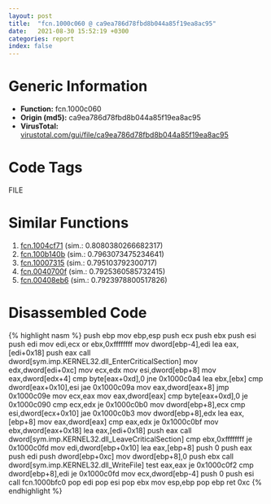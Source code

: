 ```yaml
---
layout: post
title:  "fcn.1000c060 @ ca9ea786d78fbd8b044a85f19ea8ac95"
date:   2021-08-30 15:52:19 +0300
categories: report
index: false
---
```


# Generic Information
- **Function:** fcn.1000c060
- **Origin (md5):** ca9ea786d78fbd8b044a85f19ea8ac95
- **VirusTotal:** [virustotal.com/gui/file/ca9ea786d78fbd8b044a85f19ea8ac95][virustotal_ref]

# Code Tags
<span class="tag" id="FILE">FILE</span>


# Similar Functions

1. [fcn.1004cf71][similar_1_ref] (sim.: 0.8080380266682317)
2. [fcn.100b140b][similar_2_ref] (sim.: 0.7963073475234641)
3. [fcn.10007315][similar_3_ref] (sim.: 0.795103792300717)
4. [fcn.0040700f][similar_4_ref] (sim.: 0.7925360585732415)
5. [fcn.00408eb6][similar_5_ref] (sim.: 0.7923978800517826)


# Disassembled Code

{% highlight nasm %}
push ebp
mov ebp,esp
push ecx
push ebx
push esi
push edi
mov edi,ecx
or ebx,0xffffffff
mov dword[ebp-4],edi
lea eax,[edi+0x18]
push eax
call dword[sym.imp.KERNEL32.dll_EnterCriticalSection]
mov edx,dword[edi+0xc]
mov ecx,edx
mov esi,dword[ebp+8]
mov eax,dword[edx+4]
cmp byte[eax+0xd],0
jne 0x1000c0a4
lea ebx,[ebx]
cmp dword[eax+0x10],esi
jae 0x1000c09a
mov eax,dword[eax+8]
jmp 0x1000c09e
mov ecx,eax
mov eax,dword[eax]
cmp byte[eax+0xd],0
je 0x1000c090
cmp ecx,edx
je 0x1000c0b0
mov dword[ebp+8],ecx
cmp esi,dword[ecx+0x10]
jae 0x1000c0b3
mov dword[ebp+8],edx
lea eax,[ebp+8]
mov eax,dword[eax]
cmp eax,edx
je 0x1000c0bf
mov ebx,dword[eax+0x18]
lea eax,[edi+0x18]
push eax
call dword[sym.imp.KERNEL32.dll_LeaveCriticalSection]
cmp ebx,0xffffffff
je 0x1000c0fd
mov edi,dword[ebp+0x10]
lea eax,[ebp+8]
push 0
push eax
push edi
push dword[ebp+0xc]
mov dword[ebp+8],0
push ebx
call dword[sym.imp.KERNEL32.dll_WriteFile]
test eax,eax
je 0x1000c0f2
cmp dword[ebp+8],edi
je 0x1000c0fd
mov ecx,dword[ebp-4]
push 0
push esi
call fcn.1000bfc0
pop edi
pop esi
pop ebx
mov esp,ebp
pop ebp
ret 0xc
{% endhighlight %}


[similar_1_ref]: /report/fcn.1004cf71@481b545f5c18f2fce1caac67ddc419e8
[similar_2_ref]: /report/fcn.100b140b@a0ac129ff3ea4c0dfa9529c259a9502c
[similar_3_ref]: /report/fcn.10007315@a0ac129ff3ea4c0dfa9529c259a9502c
[similar_4_ref]: /report/fcn.0040700f@73677cb40830e94fbfb5483ff33e40b9
[similar_5_ref]: /report/fcn.00408eb6@7e044e51324f9f80f4e97d8f3549c003
[virustotal_ref]: https://www.virustotal.com/gui/file/ca9ea786d78fbd8b044a85f19ea8ac95